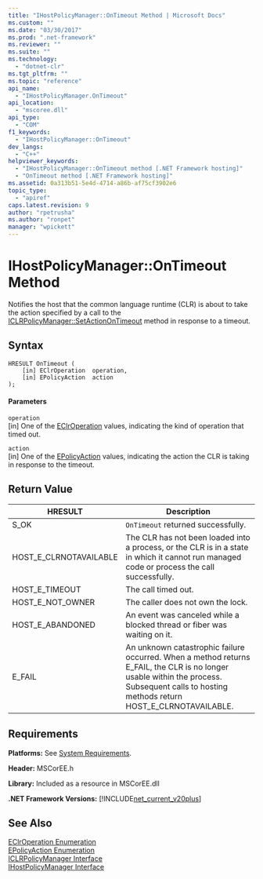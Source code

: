 ```yaml
---
title: "IHostPolicyManager::OnTimeout Method | Microsoft Docs"
ms.custom: ""
ms.date: "03/30/2017"
ms.prod: ".net-framework"
ms.reviewer: ""
ms.suite: ""
ms.technology: 
  - "dotnet-clr"
ms.tgt_pltfrm: ""
ms.topic: "reference"
api_name: 
  - "IHostPolicyManager.OnTimeout"
api_location: 
  - "mscoree.dll"
api_type: 
  - "COM"
f1_keywords: 
  - "IHostPolicyManager::OnTimeout"
dev_langs: 
  - "C++"
helpviewer_keywords: 
  - "IHostPolicyManager::OnTimeout method [.NET Framework hosting]"
  - "OnTimeout method [.NET Framework hosting]"
ms.assetid: 0a313b51-5e4d-4714-a86b-af75cf3902e6
topic_type: 
  - "apiref"
caps.latest.revision: 9
author: "rpetrusha"
ms.author: "ronpet"
manager: "wpickett"
---
```

# IHostPolicyManager::OnTimeout Method
Notifies the host that the common language runtime (CLR) is about to take the action specified by a call to the [ICLRPolicyManager::SetActionOnTimeout](../../../../docs/framework/unmanaged-api/hosting/iclrpolicymanager-setactionontimeout-method.md) method in response to a timeout.  
  
## Syntax  
  
```  
HRESULT OnTimeout (  
    [in] EClrOperation  operation,   
    [in] EPolicyAction  action  
);  
```  
  
#### Parameters  
 `operation`  
 [in] One of the [EClrOperation](../../../../docs/framework/unmanaged-api/hosting/eclroperation-enumeration.md) values, indicating the kind of operation that timed out.  
  
 `action`  
 [in] One of the [EPolicyAction](../../../../docs/framework/unmanaged-api/hosting/epolicyaction-enumeration.md) values, indicating the action the CLR is taking in response to the timeout.  
  
## Return Value  
  
|HRESULT|Description|  
|-------------|-----------------|  
|S_OK|`OnTimeout` returned successfully.|  
|HOST_E_CLRNOTAVAILABLE|The CLR has not been loaded into a process, or the CLR is in a state in which it cannot run managed code or process the call successfully.|  
|HOST_E_TIMEOUT|The call timed out.|  
|HOST_E_NOT_OWNER|The caller does not own the lock.|  
|HOST_E_ABANDONED|An event was canceled while a blocked thread or fiber was waiting on it.|  
|E_FAIL|An unknown catastrophic failure occurred. When a method returns E_FAIL, the CLR is no longer usable within the process. Subsequent calls to hosting methods return HOST_E_CLRNOTAVAILABLE.|  
  
## Requirements  
 **Platforms:** See [System Requirements](../../../../docs/framework/get-started/system-requirements.md).  
  
 **Header:** MSCorEE.h  
  
 **Library:** Included as a resource in MSCorEE.dll  
  
 **.NET Framework Versions:** [!INCLUDE[net_current_v20plus](../../../../includes/net-current-v20plus-md.md)]  
  
## See Also  
 [EClrOperation Enumeration](../../../../docs/framework/unmanaged-api/hosting/eclroperation-enumeration.md)   
 [EPolicyAction Enumeration](../../../../docs/framework/unmanaged-api/hosting/epolicyaction-enumeration.md)   
 [ICLRPolicyManager Interface](../../../../docs/framework/unmanaged-api/hosting/iclrpolicymanager-interface.md)   
 [IHostPolicyManager Interface](../../../../docs/framework/unmanaged-api/hosting/ihostpolicymanager-interface.md)